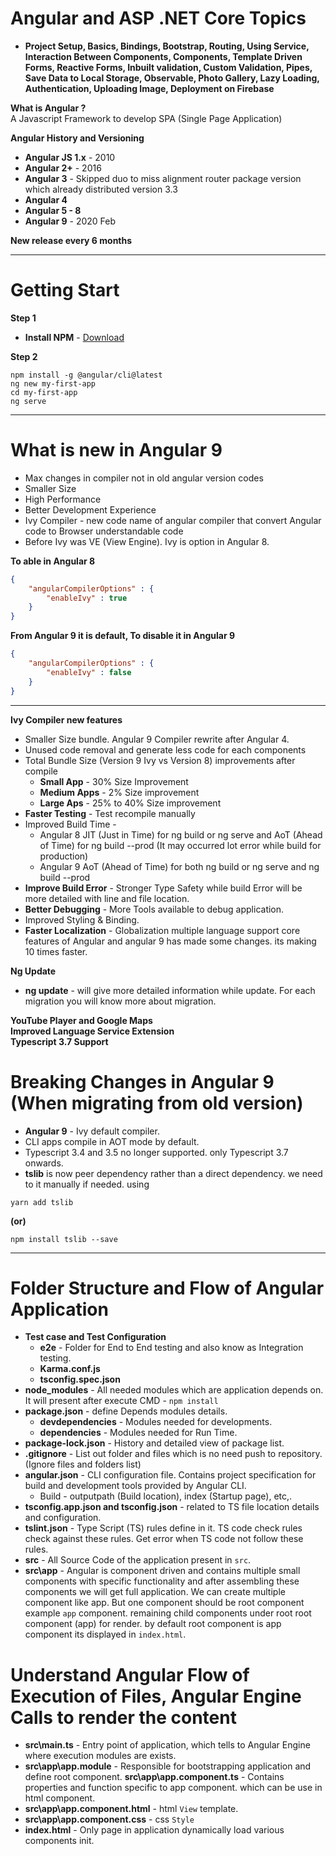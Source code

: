 # Angular and ASP .NET Core Topics
* **Project Setup, Basics, Bindings, Bootstrap, Routing, Using Service, Interaction Between Components, Components, Template Driven Forms, Reactive Forms, Inbuilt validation, Custom Validation, Pipes, Save Data to Local Storage, Observable, Photo Gallery, Lazy Loading, Authentication, Uploading Image, Deployment on Firebase**

**What is Angular ?** <br />
A Javascript Framework to develop SPA (Single Page Application)

**Angular History and Versioning**
- **Angular JS 1.x** - 2010
- **Angular 2+** - 2016
- **Angular 3** - Skipped duo to miss alignment router package version which already distributed version 3.3
- **Angular 4** 
- **Angular 5 - 8**
- **Angular 9** - 2020 Feb

**New release every 6 months**

* * *

# Getting Start
**Step 1**
- **Install NPM** - [Download](https://nodejs.org/en/)

**Step 2**
```command
npm install -g @angular/cli@latest
ng new my-first-app
cd my-first-app
ng serve
```

* * *
# What is new in Angular 9
- Max changes in compiler not in old angular version codes
- Smaller Size
- High Performance
- Better Development Experience
- Ivy Compiler - new code name of angular compiler that convert Angular code to Browser understandable code
- Before Ivy was VE (View Engine). Ivy is option in Angular 8. 

**To able in Angular 8**
```json
{
    "angularCompilerOptions" : {
        "enableIvy" : true
    }
}
```

**From Angular 9 it is default, To disable it in Angular 9**
```json
{
    "angularCompilerOptions" : {
        "enableIvy" : false
    }
}
```
* * *

**Ivy Compiler new features**
* Smaller Size bundle. Angular 9 Compiler rewrite after Angular 4.
* Unused code removal and generate less code for each components
* Total Bundle Size (Version 9 Ivy vs Version 8) improvements after compile
    * **Small App** - 30% Size Improvement
    * **Medium Apps** - 2% Size improvement
    * **Large Aps** - 25% to 40% Size improvement 
* **Faster Testing** - Test recompile manually
* Improved Build Time - 
    * Angular 8 JIT (Just in Time) for ng build or ng serve and AoT (Ahead of Time) for ng build --prod (It may occurred lot error while build for production)
    * Angular 9 AoT (Ahead of Time) for both ng build or ng serve and ng build --prod 
* **Improve Build Error** - Stronger Type Safety while build Error will be more detailed with line and file location.
* **Better Debugging** - More Tools available to debug application. 
* Improved Styling & Binding.
* **Faster Localization** - Globalization multiple language support core features of Angular and angular 9 has made some changes. its making 10 times faster.

**Ng Update**
* **ng update** - will give more detailed information while update. For each migration you will know more about migration.

**YouTube Player and Google Maps** <br />
**Improved Language Service Extension** <br />
**Typescript 3.7 Support** <br />


# Breaking Changes in Angular 9 (When migrating from old version)
- **Angular 9** - Ivy default compiler.
- CLI apps compile in AOT mode by default.
- Typescript 3.4 and 3.5 no longer supported. only Typescript 3.7 onwards.
- **tslib** is now peer dependency rather than a direct dependency. we need to it manually if needed. using
```command
yarn add tslib
```
**(or)**
```command
npm install tslib --save
```

* * *

# Folder Structure and Flow of Angular Application
* **Test case and Test Configuration**
    * **e2e** - Folder for End to End testing and also know as Integration testing.
    * **Karma.conf.js**
    * **tsconfig.spec.json**
* **node_modules** - All needed modules which are application depends on. It will present after execute CMD - `npm install`
* **package.json** - define Depends modules details.
    * **devdependencies** - Modules needed for developments.
    * **dependencies** - Modules needed for Run Time.
* **package-lock.json** - History and detailed view of package list.
* **.gitignore** - List out folder and files which is no need push to repository. (Ignore files and folders list)
* **angular.json** - CLI configuration file. Contains project specification for build and development tools provided by Angular CLI.
    * Build - outputpath (Build location), index (Startup page), etc,. 
* **tsconfig.app.json and tsconfig.json** - related to TS file location details and configuration. 
* **tslint.json** - Type Script (TS) rules define in it. TS code check rules check against these rules. Get error when TS code not follow these rules.
* **src** - All Source Code of the application present in `src`.  
* **src\app** - Angular is component driven and contains multiple small components with specific functionality and after assembling these components we will get full application. We can create multiple component like app. But one component should be root component example `app` component. remaining child components under root root component (app) for render. by default root component is app component its displayed in `index.html`.

# Understand Angular Flow of Execution of Files, Angular Engine Calls to render the content
* **src\main.ts** - Entry point of application, which tells to Angular Engine where execution modules are exists.
* **src\app\app.module** - Responsible for bootstrapping application and define root component.
**src\app\app.component.ts** - Contains properties and function specific to app component. which can be use in html component.
* **src\app\app.component.html** - html `View` template.
* **src\app\app.component.css** - css `Style` 
* **index.html** - Only page in application dynamically load various components init.




